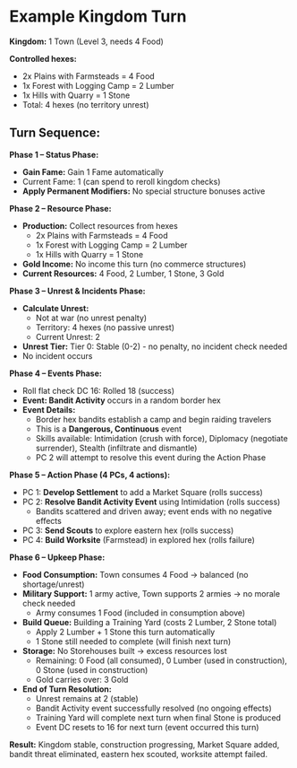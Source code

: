 # Example Kingdom Turn

**Kingdom:** 1 Town (Level 3, needs 4 Food)

**Controlled hexes:**

- 2x Plains with Farmsteads = 4 Food
- 1x Forest with Logging Camp = 2 Lumber
- 1x Hills with Quarry = 1 Stone
- Total: 4 hexes (no territory unrest)

## Turn Sequence:

**Phase 1 – Status Phase:**

- **Gain Fame:** Gain 1 Fame automatically
- Current Fame: 1 (can spend to reroll kingdom checks)
- **Apply Permanent Modifiers:** No special structure bonuses active

**Phase 2 – Resource Phase:**

- **Production:** Collect resources from hexes
  - 2x Plains with Farmsteads = 4 Food
  - 1x Forest with Logging Camp = 2 Lumber
  - 1x Hills with Quarry = 1 Stone
- **Gold Income:** No income this turn (no commerce structures)
- **Current Resources:** 4 Food, 2 Lumber, 1 Stone, 3 Gold

**Phase 3 – Unrest & Incidents Phase:**

- **Calculate Unrest:**
  - Not at war (no unrest penalty)
  - Territory: 4 hexes (no passive unrest)
  - Current Unrest: 2
- **Unrest Tier:** Tier 0: Stable (0-2) - no penalty, no incident check needed
- No incident occurs

**Phase 4 – Events Phase:**

- Roll flat check DC 16: Rolled 18 (success)
- **Event: Bandit Activity** occurs in a random border hex
- **Event Details:**
  - Border hex bandits establish a camp and begin raiding travelers
  - This is a **Dangerous, Continuous** event
  - Skills available: Intimidation (crush with force), Diplomacy (negotiate surrender), Stealth (infiltrate and dismantle)
  - PC 2 will attempt to resolve this event during the Action Phase

**Phase 5 – Action Phase (4 PCs, 4 actions):**

- PC 1: **Develop Settlement** to add a Market Square (rolls success)
- PC 2: **Resolve Bandit Activity Event** using Intimidation (rolls success)
  - Bandits scattered and driven away; event ends with no negative effects
- PC 3: **Send Scouts** to explore eastern hex (rolls success)
- PC 4: **Build Worksite** (Farmstead) in explored hex (rolls failure)

**Phase 6 – Upkeep Phase:**

- **Food Consumption:** Town consumes 4 Food → balanced (no shortage/unrest)
- **Military Support:** 1 army active, Town supports 2 armies → no morale check needed
  - Army consumes 1 Food (included in consumption above)
- **Build Queue:** Building a Training Yard (costs 2 Lumber, 2 Stone total)
  - Apply 2 Lumber + 1 Stone this turn automatically
  - 1 Stone still needed to complete (will finish next turn)
- **Storage:** No Storehouses built → excess resources lost
  - Remaining: 0 Food (all consumed), 0 Lumber (used in construction), 0 Stone (used in construction)
  - Gold carries over: 3 Gold
- **End of Turn Resolution:**
  - Unrest remains at 2 (stable)
  - Bandit Activity event successfully resolved (no ongoing effects)
  - Training Yard will complete next turn when final Stone is produced
  - Event DC resets to 16 for next turn (event occurred this turn)

**Result:** Kingdom stable, construction progressing, Market Square added, bandit threat eliminated, eastern hex scouted, worksite attempt failed.
